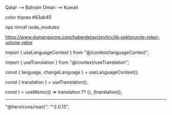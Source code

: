 Qatar --> Bahrain
Oman --> Kuwait

color triprex
#63ab45

npx rimraf node_modules



https://www.dumangurme.com/haberdetay/zeytincilik-sektorunde-rekor-ustune-rekor
                


import { useLanguageContext } from "@/context/languageContext";

import { useTranslation } from "@/context/useTranslation";



 const { language, changeLanguage } = useLanguageContext();

  const { translation } = useTranslation();

  const t = useMemo(() => translation ?? {}, [translation]);




----------

  "@heroicons/react": "^2.0.13",